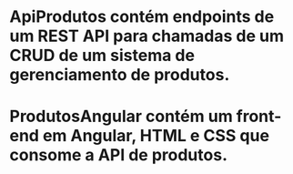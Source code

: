 # ApiProdutos contém endpoints de um REST API para chamadas de um CRUD de um sistema de gerenciamento de produtos.
# ProdutosAngular contém um front-end em Angular, HTML e CSS que consome a API de produtos.

